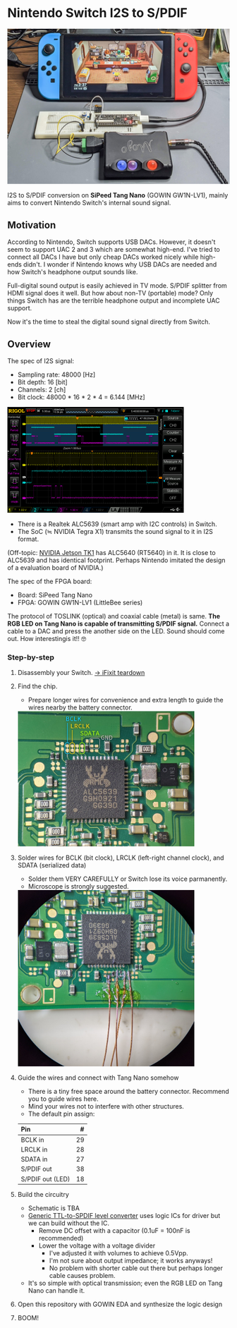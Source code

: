 # Nintendo Switch I2S to S/PDIF

<img alt="Overview" src="/img/overview.jpg">

I2S to S/PDIF conversion on **SiPeed Tang Nano** (GOWIN GW1N-LV1), mainly aims to convert Nintendo Switch's internal sound signal.


## Motivation

According to Nintendo, Switch supports USB DACs. However, it doesn't seem to support UAC 2 and 3 which are somewhat high-end. I've tried to connect all DACs I have but only cheap DACs worked nicely while high-ends didn't. I wonder if Nintendo knows why USB DACs are needed and how Switch's headphone output sounds like.

Full-digital sound output is easily achieved in TV mode. S/PDIF splitter from HDMI signal does it well. But how about non-TV (portable) mode? Only things Switch has are the terrible headphone output and incomplete UAC support.

Now it's the time to steal the digital sound signal directly from Switch.


## Overview

The spec of I2S signal:

 - Sampling rate: 48000 [Hz]
 - Bit depth: 16 [bit]
 - Channels: 2 [ch]
 - Bit clock: 48000 * 16 * 2 * 4 = 6.144 [MHz]

<img alt="Oscilloscope visualized the I2S signal" src="/img/osc.png" width="400px">

 - There is a Realtek ALC5639 (smart amp with I2C controls) in Switch.
 - The SoC (≒ NVIDIA Tegra X1) transmits the sound signal to it in I2S format.

(Off-topic: [NVIDIA Jetson TK1](https://github.com/torvalds/linux/blob/d4db4e553249eda9016fab2e363c26e52c47926f/arch/arm/boot/dts/tegra124-jetson-tk1.dts) has ALC5640 (RT5640) in it. It is close to ALC5639 and has identical footprint. Perhaps Nintendo imitated the design of a evaluation board of NVIDIA.)

The spec of the FPGA board:

 - Board: SiPeed Tang Nano
 - FPGA: GOWIN GW1N-LV1 (LittleBee series)

The protocol of TOSLINK (optical) and coaxial cable (metal) is same. **The RGB LED on Tang Nano is capable of transmitting S/PDIF signal.** Connect a cable to a DAC and press the another side on the LED. Sound should come out. How interestingis it!! :nerd_face:


### Step-by-step

1. Disassembly your Switch. [-> iFixit teardown](https://www.ifixit.com/Teardown/Nintendo+Switch+Teardown/78263)

1. Find the chip.

    - Prepare longer wires for convenience and extra length to guide the wires nearby the battery connector.

    <img alt="ALC5639" src="/img/alc5639.jpg" width="400px">

1. Solder wires for BCLK (bit clock), LRCLK (left-right channel clock), and SDATA (serialized data)

    - Solder them VERY CAREFULLY or Switch lose its voice parmanently.
    - Microscope is strongly suggested.

    <img alt="ALC5639 with soldered wires" src="/img/soldered.jpg" width="400px">

1. Guide the wires and connect with Tang Nano somehow

    - There is a tiny free space around the battery connector. Recommend you to guide wires here.
    - Mind your wires not to interfere with other structures.
    - The default pin assign:

    |Pin             | #|
    |:---------------|-:|
    |BCLK in         |29|
    |LRCLK in        |28|
    |SDATA in        |27|
    |S/PDIF out      |38|
    |S/PDIF out (LED)|18|

1. Build the circuitry

    - Schematic is TBA
    - [Generic TTL-to-SPDIF level converter](https://sound-au.com/project85.htm) uses logic ICs for driver but we can build without the IC.
       - Remove DC offset with a capacitor (0.1uF = 100nF is recommended)
       - Lower the voltage with a voltage divider
           - I've adjusted it with volumes to achieve 0.5Vpp.
           - I'm not sure about output impedance; it works anyways!
           - No problem with shorter cable out there but perhaps longer cable causes problem.
    - It's so simple with optical transmission; even the RGB LED on Tang Nano can handle it.

1. Open this repository with GOWIN EDA and synthesize the logic design

1. BOOM!


